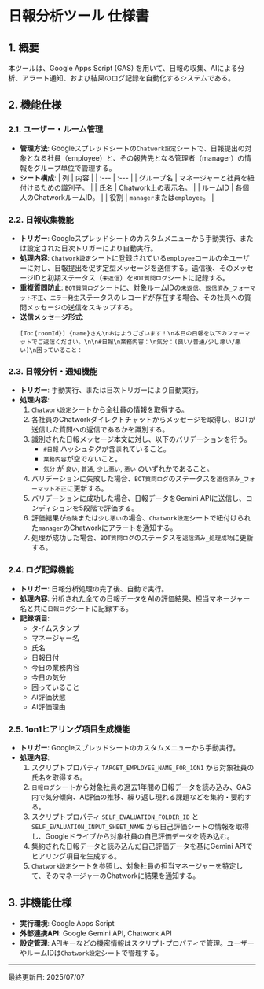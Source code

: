 # 日報分析ツール 仕様書

## 1. 概要

本ツールは、Google Apps Script (GAS) を用いて、日報の収集、AIによる分析、アラート通知、および結果のログ記録を自動化するシステムである。

## 2. 機能仕様

### 2.1. ユーザー・ルーム管理

-   **管理方法**: Googleスプレッドシートの`Chatwork設定`シートで、日報提出の対象となる社員（employee）と、その報告先となる管理者（manager）の情報をグループ単位で管理する。
-   **シート構成**:
    | 列 | 内容 |
    | :--- | :--- |
    | グループ名 | マネージャーと社員を紐付けるための識別子。 |
    | 氏名 | Chatwork上の表示名。 |
    | ルームID | 各個人のChatworkルームID。 |
    | 役割 | `manager`または`employee`。 |

### 2.2. 日報収集機能

-   **トリガー**: Googleスプレッドシートのカスタムメニューから手動実行、または設定された日次トリガーにより自動実行。
-   **処理内容**: `Chatwork設定`シートに登録されている`employee`ロールの全ユーザーに対し、日報提出を促す定型メッセージを送信する。送信後、そのメッセージIDと初期ステータス（`未返信`）を`BOT質問ログ`シートに記録する。
-   **重複質問防止**: `BOT質問ログ`シートに、対象ルームIDの`未返信`、`返信済み_フォーマット不正`、`エラー発生`ステータスのレコードが存在する場合、その社員への質問メッセージの送信をスキップする。
-   **送信メッセージ形式**:
    ```
    [To:{roomId}] {name}さん\nおはようございます！\n本日の日報を以下のフォーマットでご返信ください。\n\n#日報\n業務内容：\n気分：(良い/普通/少し悪い/悪い)\n困っていること：
    ```

### 2.3. 日報分析・通知機能

-   **トリガー**: 手動実行、または日次トリガーにより自動実行。
-   **処理内容**:
    1.  `Chatwork設定`シートから全社員の情報を取得する。
    2.  各社員のChatworkダイレクトチャットからメッセージを取得し、BOTが送信した質問への返信であるかを識別する。
    3.  識別された日報メッセージ本文に対し、以下のバリデーションを行う。
        -   `#日報` ハッシュタグが含まれていること。
        -   `業務内容`が空でないこと。
        -   `気分` が `良い`, `普通`, `少し悪い`, `悪い` のいずれかであること。
    4.  バリデーションに失敗した場合、`BOT質問ログ`のステータスを`返信済み_フォーマット不正`に更新する。
    5.  バリデーションに成功した場合、日報データをGemini APIに送信し、コンディションを5段階で評価する。
    6.  評価結果が`危険`または`少し悪い`の場合、`Chatwork設定`シートで紐付けられた`manager`のChatworkにアラートを通知する。
    7.  処理が成功した場合、`BOT質問ログ`のステータスを`返信済み_処理成功`に更新する。

### 2.4. ログ記録機能

-   **トリガー**: 日報分析処理の完了後、自動で実行。
-   **処理内容**: 分析された全ての日報データをAIの評価結果、担当マネージャー名と共に`日報ログ`シートに記録する。
-   **記録項目**:
    -   タイムスタンプ
    -   マネージャー名
    -   氏名
    -   日報日付
    -   今日の業務内容
    -   今日の気分
    -   困っていること
    -   AI評価状態
    -   AI評価理由

### 2.5. 1on1ヒアリング項目生成機能

-   **トリガー**: Googleスプレッドシートのカスタムメニューから手動実行。
-   **処理内容**:
    1.  スクリプトプロパティ `TARGET_EMPLOYEE_NAME_FOR_1ON1` から対象社員の氏名を取得する。
    2.  `日報ログ`シートから対象社員の過去1年間の日報データを読み込み、GAS内で気分傾向、AI評価の推移、繰り返し現れる課題などを集約・要約する。
    3.  スクリプトプロパティ `SELF_EVALUATION_FOLDER_ID` と `SELF_EVALUATION_INPUT_SHEET_NAME` から自己評価シートの情報を取得し、Googleドライブから対象社員の自己評価データを読み込む。
    4.  集約された日報データと読み込んだ自己評価データを基にGemini APIでヒアリング項目を生成する。
    5.  `Chatwork設定`シートを参照し、対象社員の担当マネージャーを特定して、そのマネージャーのChatworkに結果を通知する。

## 3. 非機能仕様

-   **実行環境**: Google Apps Script
-   **外部連携API**: Google Gemini API, Chatwork API
-   **設定管理**: APIキーなどの機密情報はスクリプトプロパティで管理。ユーザーやルームIDは`Chatwork設定`シートで管理する。

---
最終更新日: 2025/07/07
